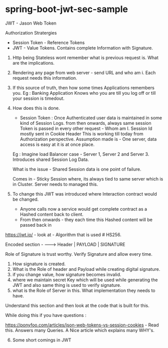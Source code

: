 # spring-boot-jwt-sec-sample

JWT - Jason Web Token

Authorization Stratergies 

- Session Token - Reference Tokens
- JWT - Value Tokens. Contains complete Information with Signature. 

1. Http being Stateless wont remember what is previous request is. What are the implications.
2. Rendering any page from web server - send URL and who am i. Each request needs this information.
3. If this source of truth, then how some times Applications remembers you. Eg : Banking Application Knows who you are till you log off or till your session is timedout.
4. How does this is done.
      - Session Token : 
      Once Authenticated user data is maintained in some kind of Session Logs.
      from then onwards, always same session Token is passed in every other request - Whom am I.
      Session Id mostly sent in Cookie Header
      This is working till today from Authorization perspective.
      Assumption made is - One server, data access is easy at it is at once place.
      
      Eg : Imagine load Balancer case - Server 1, Server 2 and Server 3. Introduces shared Session Log Data.
      
      What is the issue - Shared Session data is one point of failure.
      
      Comes in - Sticky Session where, its always tied to same server which is in Cluster. Server needs to managed this.
      
 5. To change this JWT was introduced where Interaction contract would be changed.
    
    - Anyone calls now a service would get complete contract as a Hashed content back to client.
    - From then onwards - they each time this Hashed content will be passed back in
   
   
   https://jwt.io/ - look at - Algorithm that is used # HS256.
   
   Encoded section -  --->  Header | PAYLOAD | SIGNATURE 
   
   Role of Signature is trust worthy. Verify Signature and allow every time.
   
   1. How signature is created.
   2. What is the Role of header and Payload while creating digital signature.
   3. if you change value, how signature becomes invalid.
   4. where we maintain secret Key which will be used while generating the JWT and also same thing is used to verify signature.
   5. what is the Role of Server in this. What implementation they needs to have.
   
   
   Understand this section and then look at the code that is built for this. 
   
   While doing this if you have questions : 
   
   https://ponyfoo.com/articles/json-web-tokens-vs-session-cookies - Read this. Answers many Queries. A Nice article which explains many WHY's. 
   
   6. Some short comings in JWT 


